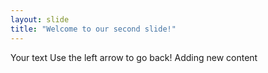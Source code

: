 ```yaml
---
layout: slide
title: "Welcome to our second slide!"
---
```

Your text
Use the left arrow to go back!
Adding new content
